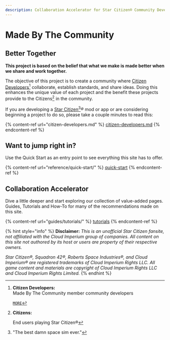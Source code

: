 ```yaml
---
description: Collaboration Accelerator for Star Citizen® Community Developers
---
```


# Made By The Community

## Better Together

**This project is based on the belief that what we make is made better when we share and work together.**&#x20;

The objective of this project is to create a community where [Citizen Developers](#user-content-fn-1)[^1] collaborate, establish standards, and share ideas. Doing this enhances the unique value of each project and the benefit these projects provide to the Citizens[^2] in the community.

If you are developing a [Star Citizen](#user-content-fn-3)[^3]_®_ mod or app or are considering beginning a project to do so, please take a couple minutes to read this:

{% content-ref url="citizen-developers.md" %}
[citizen-developers.md](citizen-developers.md)
{% endcontent-ref %}

## Want to jump right in?

Use the Quick Start as an entry point to see everything this site has to offer.

{% content-ref url="reference/quick-start/" %}
[quick-start](reference/quick-start/)
{% endcontent-ref %}

## Collaboration Accelerator

Dive a little deeper and start exploring our collection of value-added pages.  Guides, Tutorials and How-To for many of the recommendations made on this site.

{% content-ref url="guides/tutorials/" %}
[tutorials](guides/tutorials/)
{% endcontent-ref %}

{% hint style="info" %}
**Disclaimer:** _This is an unofficial Star Citizen fansite, not affiliated with the Cloud Imperium group of companies._ _All content on this site not authored by its host or users are property of their respective owners._

_Star Citizen®, Squadron 42®, Roberts Space Industries®, and Cloud Imperium® are registered trademarks of Cloud Imperium Rights LLC. All game content and materials are copyright of Cloud Imperium Rights LLC and Cloud Imperium Rights Limited._
{% endhint %}

[^1]: **Citizen Developers:**\
    Made By The Community member community developers

    [`MORE`](citizen-developers.md)

[^2]: **Citizens:**

    End users playing Star Citizen®

[^3]: "The best damn space sim ever."
